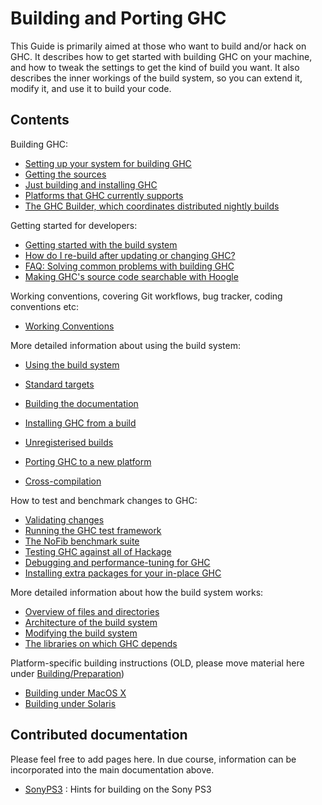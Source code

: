 # Building and Porting GHC



This Guide is primarily aimed at those who want to build and/or
hack on GHC.  It describes how to get started with building GHC on your
machine, and how to tweak the settings to get the kind of build you
want.  It also describes the inner workings of the build system, so you
can extend it, modify it, and use it to build your code.


## Contents



Building GHC:


- [Setting up your system for building GHC](building/preparation)
- [Getting the sources](building/getting-the-sources)
- [Just building and installing GHC](building/quick-start)
- [Platforms that GHC currently supports](platforms)
- [The GHC Builder, which coordinates distributed nightly builds](builder)


Getting started for developers:


- [Getting started with the build system](building/hacking)
- [How do I re-build after updating or changing GHC?](building/rebuilding)
- [FAQ: Solving common problems with building GHC](building/troubleshooting)
- [Making GHC's source code searchable with Hoogle](building/hoogle)


Working conventions, covering Git workflows, bug tracker, coding conventions etc:


- [Working Conventions](working-conventions)


More detailed information about using the build system:


- [Using the build system](building/using)
- [Standard targets](building/standard-targets)

- [Building the documentation](building/docs)
- [Installing GHC from a build](building/installing)
- [Unregisterised builds](building/unregisterised)
- [Porting GHC to a new platform](building/porting)
- [Cross-compilation](cross-compilation)


How to test and benchmark changes to GHC:


- [Validating changes](testing-patches)
- [Running the GHC test framework](building/running-tests)
- [The NoFib benchmark suite](building/running-no-fib)
- [Testing GHC against all of Hackage](hackage-testing)
- [Debugging and performance-tuning for GHC](debugging)
- [Installing extra packages for your in-place GHC](debugging/installing-packages-inplace)


More detailed information about how the build system works:


- [Overview of files and directories](commentary/source-tree)
- [Architecture of the build system](building/architecture)
- [Modifying the build system](building/modifying)
- [The libraries on which GHC depends](commentary/libraries)


Platform-specific building instructions (OLD, please move material here under [Building/Preparation](building/preparation))


- [Building under MacOS X](building/mac-osx)
- [Building under Solaris](building/solaris)

## Contributed documentation



Please feel free to add pages here.  In due course, information can be incorporated into the main documentation above.


- [SonyPS3](sony-p-s3) : Hints for building on the Sony PS3
